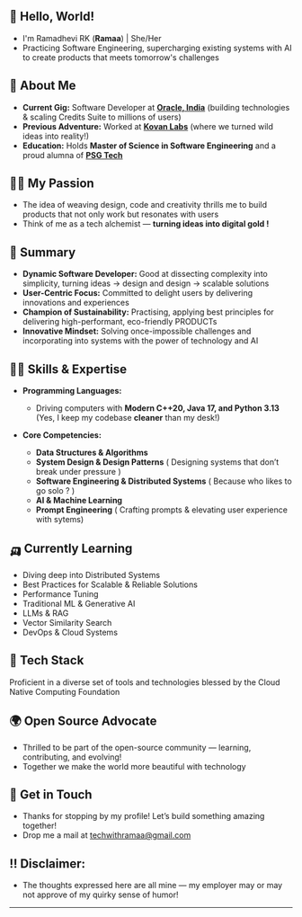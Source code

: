 ## 🐼 Hello, World! 

- I'm Ramadhevi RK (**Ramaa**) | She/Her
- Practicing Software Engineering, supercharging existing systems with AI to create products that meets tomorrow's challenges

## 🥑 About Me

- **Current Gig:** Software Developer at **[Oracle, India](https://oracle.com)** (building technologies & scaling Credits Suite to millions of users)
- **Previous Adventure:** Worked at **[Kovan Labs](https://kovanlabs.com)**  (where we turned wild ideas into reality!)  
- **Education:** Holds **Master of Science in Software Engineering** and a proud alumna of **[PSG Tech](https://www.psgtech.edu/department_page.php)**

## 🏄‍♀️ My Passion

-  The idea of weaving design, code and creativity thrills me to build products that not only work but resonates with users
-  Think of me as a tech alchemist — **turning ideas into digital gold !**

## 🍁 Summary

- **Dynamic Software Developer:** Good at dissecting complexity into simplicity, turning ideas -> design and design -> scalable solutions
- **User-Centric Focus:** Committed to delight users by delivering innovations and experiences
- **Champion of Sustainability:** Practising, applying best principles for delivering high-performant, eco-friendly PRODUCTs
- **Innovative Mindset:** Solving once-impossible challenges and incorporating into systems with the power of technology and AI

## 🍋‍🟩 Skills & Expertise

- **Programming Languages:**  
  - Driving computers with **Modern C++20, Java 17, and Python 3.13** (Yes, I keep my codebase **cleaner** than my desk!)

- **Core Competencies:**  
  - **Data Structures & Algorithms** 
  - **System Design & Design Patterns** ( Designing systems that don’t break under pressure )  
  - **Software Engineering & Distributed Systems** ( Because who likes to go solo ? )  
  - **AI & Machine Learning** 
  - **Prompt Engineering** ( Crafting prompts & elevating user experience with sytems)

## 🛺 Currently Learning

- Diving deep into Distributed Systems
- Best Practices for Scalable & Reliable Solutions
- Performance Tuning
- Traditional ML & Generative AI
- LLMs & RAG  
- Vector Similarity Search 
- DevOps & Cloud Systems

## 🪸 Tech Stack

Proficient in a diverse set of tools and technologies blessed by the Cloud Native Computing Foundation

## 🌍 Open Source Advocate

- Thrilled to be part of the open-source community — learning, contributing, and evolving!
- Together we make the world more beautiful with technology

## 💫 Get in Touch

- Thanks for stopping by my profile! Let’s build something amazing together!
- Drop me a mail at [techwithramaa@gmail.com](mailto:techwithramaa@gmail.com)

## ‼️ **Disclaimer:**  
- The thoughts expressed here are all mine — my employer may or may not approve of my quirky sense of humor!

---


<!---
EngineeringWithRamaa/EngineeringWithRamaa is a ✨ special ✨ repository because its `README.md` (this file) appears on your GitHub profile.
You can click the Preview link to take a look at your changes.
--->
